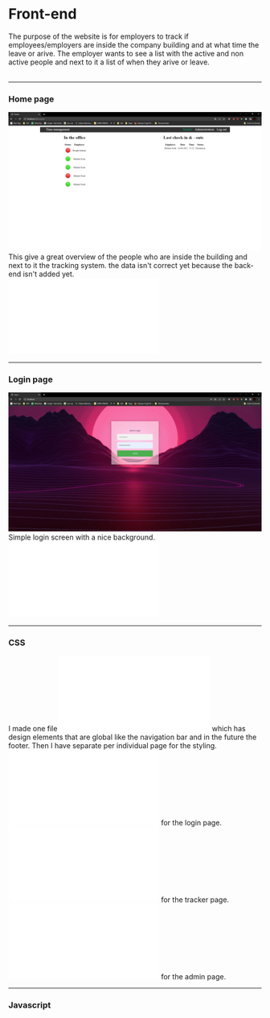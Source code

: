 # Front-end

The purpose of the website is for employers to track if employees/employers are inside the company building and at what time the leave or arive. The employer wants to see a list with the active and non active people and next to it a list of when they arive or leave.<br><br>

---
### Home page
![Screenshot tracking site](images/tracker_page.png)<br>
This give a great overview of the people who are inside the building and next to it the tracking system. the data isn't correct yet because the back-end isn't added yet.<br>
![Link to tracker page.](/individual-project-docker-main/web/data.php)

---

### Login page
![Screenshot tracking site](images/login_page.png)<br>
Simple login screen with a nice background.<br>
![Link to login page.](/individual-project-docker-main/web/index.php)<br>

---

### CSS
I made one file ![app.css file](/individual-project-docker-main/web/static/css/app.css) which has design elements that are global like the navigation bar and in the future the footer.
Then I have separate per individual page for the styling.<br>
![index.css file](/individual-project-docker-main/web/static/css/index.css) for the login page.<br>
![tracker.css file](/individual-project-docker-main/web/static/css/tracker.css) for the tracker page.<br>
![admin.css file](/individual-project-docker-main/web/static/css/admin.css) for the admin page.

---

### Javascript
